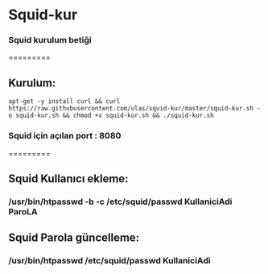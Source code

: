 # Squid-kur
### Squid kurulum betiği
=========
## Kurulum:
```
apt-get -y install curl && curl  https://raw.githubusercontent.com/ulas/squid-kur/master/squid-kur.sh -o squid-kur.sh && chmod +x squid-kur.sh && ./squid-kur.sh
```
### Squid için açılan port : 8080
=========
## Squid Kullanıcı ekleme:
### /usr/bin/htpasswd -b -c /etc/squid/passwd KullaniciAdi ParoLA
## Squid Parola güncelleme:
### /usr/bin/htpasswd /etc/squid/passwd KullaniciAdi
